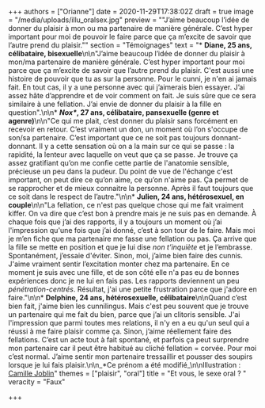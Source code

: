 +++
authors = ["Orianne"]
date = 2020-11-29T17:38:02Z
draft = true
image = "/media/uploads/illu_oralsex.jpg"
preview = "\"J’aime beaucoup l’idée de donner du plaisir à mon ou ma partenaire de manière générale. C’est hyper important pour moi de pouvoir le faire parce que ça m’excite de savoir que l’autre prend du plaisir.\""
section = "Témoignages"
text = "* **Diane, 25 ans, célibataire, bisexuelle**\n\n\"J’aime beaucoup l’idée de donner du plaisir à mon/ma partenaire de manière générale. C’est hyper important pour moi parce que ça m’excite de savoir que l’autre prend du plaisir. C'est aussi une histoire de pouvoir que tu as sur la personne. Pour le cunni, je n'en ai jamais fait. En tout cas, il y a une personne avec qui j’aimerais bien essayer. J’ai assez hâte d’apprendre et de voir comment on fait. Je suis sûre que ce sera similaire à une fellation. J’ai envie de donner du plaisir à la fille en question\".\n\n* ___Nox*_, 27 ans, célibataire, pansexuelle (genre et agenre)__\n\n\"Ce qui me plait, c’est donner du plaisir sans forcément en recevoir en retour. C’est vraiment un don, un moment où l’on s'occupe de son/sa partenaire. C’est important que ce ne soit pas toujours donnant-donnant. Il y a cette sensation où on a la main sur ce qui se passe : la rapidité, la lenteur avec laquelle on veut que ça se passe. Je trouve ça assez gratifiant qu’on me confie cette partie de l'anatomie sensible, précieuse un peu dans la pudeur. Du point de vue de l'échange c'est important, on peut dire ce qu’on aime, ce qu’on n'aime pas. Ça permet de se rapprocher et de mieux connaitre la personne. Après il faut toujours que ce soit dans le respect de l’autre.\"\n\n* **Julien, 24 ans, hétérosexuel, en couple**\n\n\"La fellation, ce n'est pas quelque chose qui me fait vraiment kiffer. On va dire que c’est bon à prendre mais je ne suis pas en demande. À chaque fois que j’ai des rapports, il y a toujours un moment où j’ai l'impression qu'une fois que j’ai donné, c’est à son tour de le faire. Mais moi je m’en fiche que ma partenaire me fasse une fellation ou pas. Ça arrive que la fille se mette en position et que je lui dise _non t’inquiète_ et je l’embrasse. Spontanément, j’essaie d'éviter. Sinon, moi, j’aime bien faire des cunnis. J'aime vraiment sentir l’excitation monter chez ma partenaire. En ce moment je suis avec une fille, et de son côté elle n'a pas eu de bonnes expériences donc je ne lui en fais pas. Les rapports deviennent un peu _pénétration-centrés_. Résultat, j'ai une petite frustration parce que j'adore en faire.\"\n\n* **Delphine, 24 ans, hétérosexuelle, célibataire**\n\nQuand c’est bien fait, j'aime bien les cunnilingus. Mais c'est peu souvent que je trouve un partenaire qui me fait du bien, parce que j’ai un clitoris sensible. J'ai l'impression que parmi toutes mes relations, il n'y en a eu qu'un seul qui a réussi à me faire plaisir comme ça. Sinon, j’aime réellement faire des fellations. C’est un acte tout à fait spontané, et parfois ça peut surprendre mon partenaire car il peut être habitué au cliché fellation = corvée. Pour moi c’est normal. J’aime sentir mon partenaire tressaillir et pousser des soupirs lorsque je lui fais plaisir.\n\n_*Ce prénom a été modifié_\n\nIllustration : [Camille Joblin](https://www.instagram.com/camillejoblin/)"
themes = ["plaisir", "oral"]
title = "Et vous, le sexe oral ? "
veracity = "Faux"

+++
